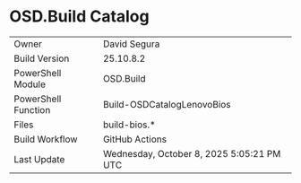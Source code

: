 ﻿# OSD.Build Catalog

| | |
|-|-|
| Owner | David Segura |
| Build Version | 25.10.8.2 |
| PowerShell Module | OSD.Build |
| PowerShell Function | Build-OSDCatalogLenovoBios |
| Files | build-bios.* |
| Build Workflow | GitHub Actions |
| Last Update | Wednesday, October 8, 2025 5:05:21 PM UTC |
